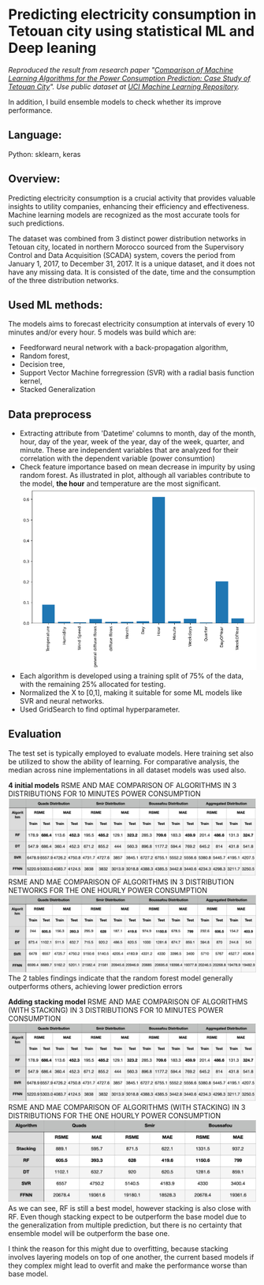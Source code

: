 # Predicting electricity consumption in Tetouan city using statistical ML and Deep leaning
*Reproduced the result from research paper "[Comparison of Machine Learning Algorithms for the Power Consumption Prediction: Case Study of Tetouan City](https://ieeexplore.ieee.org/document/8703007)". Use public dataset at [UCI Machine Learning Repository](https://archive.ics.uci.edu/dataset/849/power+consumption+of+tetouan+city).*

In addition, I build ensemble models to check whether its improve performance.

## Language:
Python: sklearn, keras

## Overview:
Predicting electricity consumption is a crucial activity that provides valuable insights to utility companies, enhancing their efficiency and effectiveness. Machine learning models are recognized as the most accurate tools for such predictions. 

The dataset was combined from 3 distinct power distribution networks in Tetouan city, located in northern Morocco sourced from the Supervisory Control and Data Acquisition (SCADA) system,
covers the period from January 1, 2017, to December 31, 2017. It is a unique dataset, and it does not have any missing data. It is consisted of the date, time and the consumption of the three distribution networks.

## Used ML methods:
The models aims to forecast electricity consumption at intervals of every 10 minutes and/or every hour. 5 models was build which are: 
- Feedforward neural network with a back-propagation algorithm,
- Random forest,
- Decision tree,
- Support Vector Machine forregression (SVR) with a radial basis function kernel,
- Stacked Generalization

## Data preprocess
- Extracting attribute from 'Datetime' columns to month, day of the month, hour, day of the year, week of the year, day of the week, quarter, and minute. These are independent variables that are analyzed for their correlation with the dependent variable (power consumtion)
- Check feature importance based on mean decrease in impurity by using random forest. As illustrated in plot, although all variables contribute to the model, **the hour** and temperature are the most significant.
![Feature importance](feature_importance.png)
- Each algorithm is developed using a training split of 75% of the data, with the remaining 25% allocated for
testing.
- Normalized the X to [0,1], making it suitable for some ML models like SVR and neural networks.
- Used GridSearch to find optimal hyperparameter.

## Evaluation
The test set is typically employed to evaluate models. Here training set also be utilized to show the ability of learning. For comparative analysis, the median across nine implementations in all dataset models was used also. 

**4 initial models**
RSME AND MAE COMPARISON OF ALGORITHMS IN 3 DISTRIBUTIONS FOR 10 MINUTES POWER CONSUMPTION
![RSME AND MAE COMPARISON OF ALGORITHMS IN 3 DISTRIBUTIONS FOR 10 MINUTES POWER CONSUMPTION](10_mins.png)
RSME AND MAE COMPARISON OF ALGORITHMS IN 3 DISTRIBUTION NETWORKS FOR THE ONE HOURLY POWER CONSUMPTION
![RSME AND MAE COMPARISON OF ALGORITHMS IN 3 DISTRIBUTION NETWORKS FOR THE ONE HOURLY POWER CONSUMPTION](hourly.png)
The 2 tables findings indicate that the random forest model generally outperforms others, achieving lower
prediction errors

**Adding stacking model**
RSME AND MAE COMPARISON OF ALGORITHMS (WITH STACKING) IN 3 DISTRIBUTIONS FOR 10 MINUTES POWER CONSUMPTION
![RSME AND MAE COMPARISON OF ALGORITHMS (WITH STACKING) IN 3 DISTRIBUTIONS FOR 10 MINUTES POWER CONSUMPTION](10_mins.png)
RSME AND MAE COMPARISON OF ALGORITHMS (WITH STACKING) IN 3 DISTRIBUTIONS FOR THE ONE HOURLY POWER CONSUMPTION
![RSME AND MAE COMPARISON OF ALGORITHMS (WITH STACKING) IN 3 DISTRIBUTIONS FOR THE ONE HOURLY POWER CONSUMPTION](Stack_1_h.png)
As we can see, RF is still a best model, however stacking is also close with RF. Even though stacking expect to be outperform the base model due to the generalization from multiple prediction, but there is no certainty that ensemble model will be outperform the base one.

I think the reason for this might due to overfitting, because stacking involves layering models on top of one another, the current based models if they complex  might lead to overfit and make the performance worse than base model.







